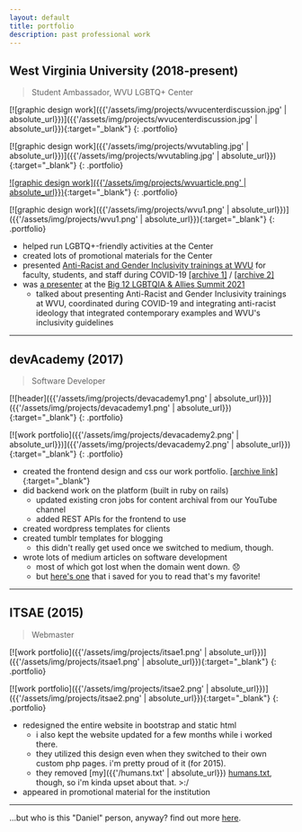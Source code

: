 ```yaml
---
layout: default
title: portfolio
description: past professional work
---
```


<!-- this page would be more sematic but markdown is hard. sorry, accessible users. i'll fix this in later versions.-->


## West Virginia University (2018-present)
> Student Ambassador, WVU LGBTQ+ Center

[![graphic design work]({{'/assets/img/projects/wvucenterdiscussion.jpg' | absolute_url}})]({{'/assets/img/projects/wvucenterdiscussion.jpg' | absolute_url}}){:target="_blank"}
{: .portfolio}

[![graphic design work]({{'/assets/img/projects/wvutabling.jpg' | absolute_url}})]({{'/assets/img/projects/wvutabling.jpg' | absolute_url}}){:target="_blank"}
{: .portfolio}

[![graphic design work]({{'/assets/img/projects/wvuarticle.png' | absolute_url}})](https://eberly.wvu.edu/news-events/eberly-news/2021/04/12/eberly-college-students-lead-gender-inclusivity-anti-racism-training-at-wvu){:target="_blank"}
{: .portfolio}

[![graphic design work]({{'/assets/img/projects/wvu1.png' | absolute_url}})]({{'/assets/img/projects/wvu1.png' | absolute_url}}){:target="_blank"}
{: .portfolio}

* helped run LGBTQ+-friendly activities at the Center 
* created lots of promotional materials for the Center
* presented [Anti-Racist and Gender Inclusivity trainings at WVU](https://eberly.wvu.edu/news-events/eberly-news/2021/04/12/eberly-college-students-lead-gender-inclusivity-anti-racism-training-at-wvu) for faculty, students, and staff during COVID-19 [[archive 1]](https://web.archive.org/web/20210420144054/https://eberly.wvu.edu/news-events/eberly-news/2021/04/12/eberly-college-students-lead-gender-inclusivity-anti-racism-training-at-wvu) / [[archive 2]](https://archive.is/SDA1v)
* was [a presenter](https://www.depts.ttu.edu/lgbtqia/Big12Summit/SummitPlenaries2021.php) at the [Big 12 LGBTQIA & Allies Summit 2021](https://www.depts.ttu.edu/lgbtqia/big12.php)
  * talked about presenting Anti-Racist and Gender Inclusivity trainings at WVU, coordinated during COVID-19 and integrating anti-racist ideology that integrated contemporary examples and WVU's inclusivity guidelines

---

## devAcademy (2017)
> Software Developer

[![header]({{'/assets/img/projects/devacademy1.png' | absolute_url}})]({{'/assets/img/projects/devacademy1.png' | absolute_url}}){:target="_blank"}
{: .portfolio}

[![work portfolio]({{'/assets/img/projects/devacademy2.png' | absolute_url}})]({{'/assets/img/projects/devacademy2.png' | absolute_url}}){:target="_blank"}
{: .portfolio}

* created the frontend design and css our work portfolio. [[archive link]](https://web.archive.org/web/20180419165757/https://devacademy.la/){:target="_blank"}
* did backend work on the platform (built in ruby on rails)
  * updated existing cron jobs for content archival from our YouTube channel
  * added REST APIs for the frontend to use
* created wordpress templates for clients
* created tumblr templates for blogging
  * this didn't really get used once we switched to medium, though.
* wrote lots of medium articles on software development
  * most of which got lost when the domain went down. 😞
  * but [here's one](https://medium.com/@takouhai/how-to-use-github-like-a-proper-human-being-1a9c895c4e13) that i saved for you to read that's my favorite!

---

## ITSAE (2015)
> Webmaster


[![work portfolio]({{'/assets/img/projects/itsae1.png' | absolute_url}})]({{'/assets/img/projects/itsae1.png' | absolute_url}}){:target="_blank"}
{: .portfolio}

[![work portfolio]({{'/assets/img/projects/itsae2.png' | absolute_url}})]({{'/assets/img/projects/itsae2.png' | absolute_url}}){:target="_blank"}
{: .portfolio}

* redesigned the entire website in bootstrap and static html
  * i also kept the website updated for a few months while i worked there.
  * they utilized this design even when they switched to their own custom php pages. i'm pretty proud of it (for 2015).
  * they removed [my]({{'/humans.txt' | absolute_url}}) [humans.txt](https://humanstxt.org/), though, so i'm kinda upset about that. >:/
* appeared in promotional material for the institution

---

...but who is this "Daniel" person, anyway? find out more [here](/llegos/about).